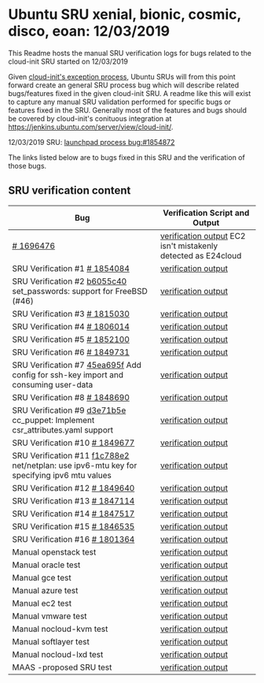 Ubuntu SRU xenial, bionic, cosmic, disco, eoan: 12/03/2019
=====
This Readme hosts the manual SRU verification logs for bugs related to the cloud-init SRU started on 12/03/2019

Given [cloud-init's exception process](https://wiki.ubuntu.com/CloudinitUpdates), Ubuntu SRUs will from this point forward create an general SRU process bug which will describe related bugs/features fixed in the given cloud-init SRU. A readme like this will exist to capture any manual SRU validation performed for specific bugs or features fixed in the SRU. Generally most of the features and bugs should be covered by cloud-init's conituous integration at https://jenkins.ubuntu.com/server/view/cloud-init/.


12/03/2019 SRU: [launchpad process bug:#1854872](https://pad.lv/1854872)


The links listed below are to bugs fixed in this SRU and the verification of those bugs.

## SRU verification content
| Bug | Verification Script and Output |
| -------- |  -------- |
| [# 1696476](http://pad.lv/1696476) | [verification output](../manual/ec2-sru-19.3.41.txt) EC2 isn't mistakenly detected as E24cloud|
| SRU Verification #1 [# 1854084](http://pad.lv/1854084) | [verification output](../bugs/lp-1854084.txt) |
| SRU Verification #2 [b6055c40](https://git.launchpad.net/cloud-init/commit/?id=b6055c40) set_passwords: support for FreeBSD (#46) | [verification output](../bugs/b6055c40.txt) |
| SRU Verification #3 [# 1815030](http://pad.lv/1815030) | [verification output](../bugs/lp-1815030.txt) |
| SRU Verification #4 [# 1806014](http://pad.lv/1806014) | [verification output](../bugs/lp-1806014.txt) |
| SRU Verification #5 [# 1852100](http://pad.lv/1852100) | [verification output](../bugs/lp-1852100.txt) |
| SRU Verification #6 [# 1849731](http://pad.lv/1849731) | [verification output](../bugs/lp-1849731.txt) |
| SRU Verification #7 [45ea695f](https://git.launchpad.net/cloud-init/commit/?id=45ea695f) Add config for ssh-key import and consuming user-data | [verification output](../bugs/45ea695f.txt) |
| SRU Verification #8 [# 1848690](http://pad.lv/1848690) | [verification output](../bugs/lp-1848690.txt) |
| SRU Verification #9 [d3e71b5e](https://git.launchpad.net/cloud-init/commit/?id=d3e71b5e) cc_puppet: Implement csr_attributes.yaml support | [verification output](../bugs/d3e71b5e.txt) |
| SRU Verification #10 [# 1849677](http://pad.lv/1849677) | [verification output](../bugs/lp-1849677.txt) |
| SRU Verification #11 [f1c788e2](https://git.launchpad.net/cloud-init/commit/?id=f1c788e2) net/netplan: use ipv6-mtu key for specifying ipv6 mtu values | [verification output](../bugs/f1c788e2.txt) |
| SRU Verification #12 [# 1849640](http://pad.lv/1849640) | [verification output](../bugs/lp-1849640.txt) |
| SRU Verification #13 [# 1847114](http://pad.lv/1847114) | [verification output](../bugs/lp-1847114.txt) |
| SRU Verification #14 [# 1847517](http://pad.lv/1847517) | [verification output](../bugs/lp-1847517.txt) | 
| SRU Verification #15 [# 1846535](http://pad.lv/1846535) | [verification output](../bugs/lp-1846535.txt) |
| SRU Verification #16 [# 1801364](http://pad.lv/1801364) | [verification output](../bugs/lp-1801364.txt) |
| Manual openstack test | [verification output](../manual/openstack-sru-19.3.41.txt) |
| Manual oracle test | [verification output](../manual/oracle-sru-19.3.41.txt) |
| Manual gce test | [verification output](../manual/gce-sru-19.3.41.txt) |
| Manual azure test | [verification output](../manual/azure-sru-19.3.41.txt) |
| Manual ec2 test | [verification output](../manual/ec2-sru-19.3.41.txt) |
| Manual vmware test | [verification output](../manual/vmware-sru-19.3.41.txt) |
| Manual nocloud-kvm test | [verification output](../manual/nocloud-kvm-19.3.41.txt) |
| Manual softlayer test | [verification output](../manual/softlayer-sru-19.3.41.txt) |
| Manual nocloud-lxd test | [verification output](../manual/nocloud-lxd-19.3.41.txt) |
| MAAS -proposed SRU test | [verification output](../manual/maas-sru-19.3.41.txt) |
